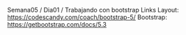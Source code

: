 Semana05 / Dia01 / Trabajando con bootstrap
Links
Layout: https://codescandy.com/coach/bootstrap-5/
Bootstrap: https://getbootstrap.com/docs/5.3